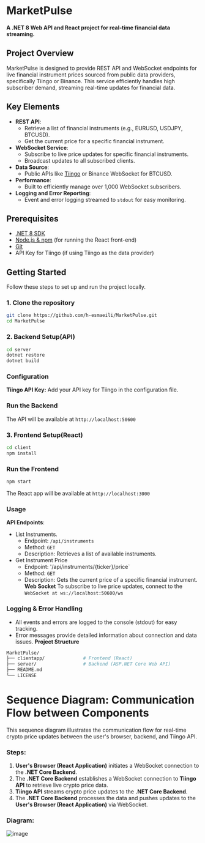 # MarketPulse

**A .NET 8 Web API and React project for real-time financial data streaming.**

## Project Overview
MarketPulse is designed to provide REST API and WebSocket endpoints for live financial instrument prices sourced from public data providers, specifically Tiingo or Binance. This service efficiently handles high subscriber demand, streaming real-time updates for financial data.

## Key Elements
- **REST API**:
  - Retrieve a list of financial instruments (e.g., EURUSD, USDJPY, BTCUSD).
  - Get the current price for a specific financial instrument.
- **WebSocket Service**:
  - Subscribe to live price updates for specific financial instruments.
  - Broadcast updates to all subscribed clients.
- **Data Source**:
  - Public APIs like [Tiingo](https://www.tiingo.com/documentation/websockets/forex) or Binance WebSocket for BTCUSD.
- **Performance**:
  - Built to efficiently manage over 1,000 WebSocket subscribers.
- **Logging and Error Reporting**:
  - Event and error logging streamed to `stdout` for easy monitoring.

## Prerequisites
- [.NET 8 SDK](https://dotnet.microsoft.com/download/dotnet/8.0)
- [Node.js & npm](https://nodejs.org/) (for running the React front-end)
- [Git](https://git-scm.com/)
- API Key for Tiingo (if using Tiingo as the data provider)

## Getting Started
Follow these steps to set up and run the project locally.

### 1. Clone the repository
```bash
git clone https://github.com/h-esmaeili/MarketPulse.git
cd MarketPulse
```
### 2. Backend Setup(API)
```bash
cd server
dotnet restore
dotnet build
```
### Configuration
**Tiingo API Key:** Add your API key for Tiingo in the configuration file.
### Run the Backend
The API will be available at `http://localhost:50600`

### 3. Frontend Setup(React)
```bash
cd client
npm install
```
### Run the Frontend
```bash
npm start
```
The React app will be available at `http://localhost:3000`
### Usage
**API Endpoints**:
  - List Instruments.
      - Endpoint: `/api/instruments`
      - Method: `GET`
      - Description: Retrieves a list of available instruments.
  - Get Instrument Price
      - Endpoint: '/api/instruments/{ticker}/price`
      - Method: `GET`
      - Description: Gets the current price of a specific financial instrument.
**Web Socket**
To subscribe to live price updates, connect to the `WebSocket at ws://localhost:50600/ws`
### Logging & Error Handling
  - All events and errors are logged to the console (stdout) for easy tracking.
  - Error messages provide detailed information about connection and data issues.
**Project Structure**
```bash
MarketPulse/
├── clientapp/              # Frontend (React)
├── server/                 # Backend (ASP.NET Core Web API)
├── README.md
└── LICENSE
```
# Sequence Diagram: Communication Flow between Components

This sequence diagram illustrates the communication flow for real-time crypto price updates between the user's browser, backend, and Tiingo API.

### Steps:
1. **User's Browser (React Application)** initiates a WebSocket connection to the **.NET Core Backend**.
2. The **.NET Core Backend** establishes a WebSocket connection to **Tiingo API** to retrieve live crypto price data.
3. **Tiingo API** streams crypto price updates to the **.NET Core Backend**.
4. The **.NET Core Backend** processes the data and pushes updates to the **User's Browser (React Application)** via WebSocket.

### Diagram:
![image](https://github.com/user-attachments/assets/f776a3f7-b260-4dbc-927c-e631729d93f1)


